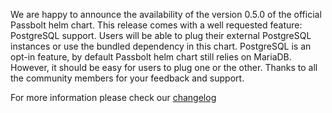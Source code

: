 We are happy to announce the availability of the version 0.5.0 of
the official Passbolt helm chart.
This release comes with a well requested feature: PostgreSQL support.
Users will be able to plug their external PostgreSQL instances or
use the bundled dependency in this chart.
PostgreSQL is an opt-in feature, by default Passbolt helm chart
still relies on MariaDB. However, it should be easy for users to plug
one or the other.
Thanks to all the community members for your feedback and support.

For more information please check our [changelog](https://github.com/passbolt/charts-passbolt/blob/0.5.0/CHANGELOG.md)
